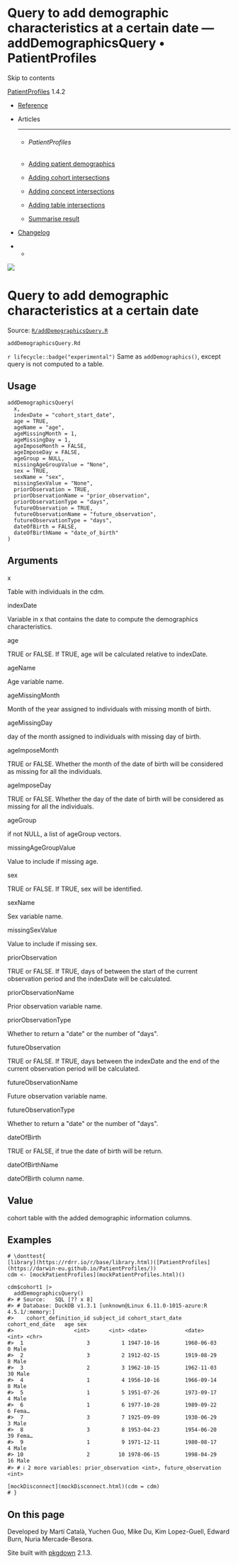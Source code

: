 # Query to add demographic characteristics at a certain date — addDemographicsQuery • PatientProfiles

Skip to contents

[PatientProfiles](../index.html) 1.4.2

  * [Reference](../reference/index.html)
  * Articles
    * * * *

    * ###### PatientProfiles

    * [Adding patient demographics](../articles/demographics.html)
    * [Adding cohort intersections](../articles/cohort-intersect.html)
    * [Adding concept intersections](../articles/concept-intersect.html)
    * [Adding table intersections](../articles/table-intersect.html)
    * [Summarise result](../articles/summarise.html)
  * [Changelog](../news/index.html)


  *   * [](https://github.com/darwin-eu/PatientProfiles/)



![](../logo.png)

# Query to add demographic characteristics at a certain date

Source: [`R/addDemographicsQuery.R`](https://github.com/darwin-eu/PatientProfiles/blob/v1.4.2/R/addDemographicsQuery.R)

`addDemographicsQuery.Rd`

`r lifecycle::badge("experimental")` Same as `addDemographics()`, except query is not computed to a table.

## Usage
    
    
    addDemographicsQuery(
      x,
      indexDate = "cohort_start_date",
      age = TRUE,
      ageName = "age",
      ageMissingMonth = 1,
      ageMissingDay = 1,
      ageImposeMonth = FALSE,
      ageImposeDay = FALSE,
      ageGroup = NULL,
      missingAgeGroupValue = "None",
      sex = TRUE,
      sexName = "sex",
      missingSexValue = "None",
      priorObservation = TRUE,
      priorObservationName = "prior_observation",
      priorObservationType = "days",
      futureObservation = TRUE,
      futureObservationName = "future_observation",
      futureObservationType = "days",
      dateOfBirth = FALSE,
      dateOfBirthName = "date_of_birth"
    )

## Arguments

x
    

Table with individuals in the cdm.

indexDate
    

Variable in x that contains the date to compute the demographics characteristics.

age
    

TRUE or FALSE. If TRUE, age will be calculated relative to indexDate.

ageName
    

Age variable name.

ageMissingMonth
    

Month of the year assigned to individuals with missing month of birth.

ageMissingDay
    

day of the month assigned to individuals with missing day of birth.

ageImposeMonth
    

TRUE or FALSE. Whether the month of the date of birth will be considered as missing for all the individuals.

ageImposeDay
    

TRUE or FALSE. Whether the day of the date of birth will be considered as missing for all the individuals.

ageGroup
    

if not NULL, a list of ageGroup vectors.

missingAgeGroupValue
    

Value to include if missing age.

sex
    

TRUE or FALSE. If TRUE, sex will be identified.

sexName
    

Sex variable name.

missingSexValue
    

Value to include if missing sex.

priorObservation
    

TRUE or FALSE. If TRUE, days of between the start of the current observation period and the indexDate will be calculated.

priorObservationName
    

Prior observation variable name.

priorObservationType
    

Whether to return a "date" or the number of "days".

futureObservation
    

TRUE or FALSE. If TRUE, days between the indexDate and the end of the current observation period will be calculated.

futureObservationName
    

Future observation variable name.

futureObservationType
    

Whether to return a "date" or the number of "days".

dateOfBirth
    

TRUE or FALSE, if true the date of birth will be return.

dateOfBirthName
    

dateOfBirth column name.

## Value

cohort table with the added demographic information columns.

## Examples
    
    
    # \donttest{
    [library](https://rdrr.io/r/base/library.html)([PatientProfiles](https://darwin-eu.github.io/PatientProfiles/))
    cdm <- [mockPatientProfiles](mockPatientProfiles.html)()
    
    cdm$cohort1 |>
      addDemographicsQuery()
    #> # Source:   SQL [?? x 8]
    #> # Database: DuckDB v1.3.1 [unknown@Linux 6.11.0-1015-azure:R 4.5.1/:memory:]
    #>    cohort_definition_id subject_id cohort_start_date cohort_end_date   age sex  
    #>                   <int>      <int> <date>            <date>          <int> <chr>
    #>  1                    3          1 1947-10-16        1960-06-03          0 Male 
    #>  2                    3          2 1912-02-15        1919-08-29          8 Male 
    #>  3                    2          3 1962-10-15        1962-11-03         30 Male 
    #>  4                    1          4 1956-10-16        1966-09-14          8 Male 
    #>  5                    1          5 1951-07-26        1973-09-17          4 Male 
    #>  6                    1          6 1977-10-28        1989-09-22          6 Fema…
    #>  7                    3          7 1925-09-09        1930-06-29          3 Male 
    #>  8                    3          8 1953-04-23        1954-06-20         39 Fema…
    #>  9                    1          9 1971-12-11        1980-08-17          4 Male 
    #> 10                    2         10 1978-06-15        1998-04-29         16 Male 
    #> # ℹ 2 more variables: prior_observation <int>, future_observation <int>
    
    [mockDisconnect](mockDisconnect.html)(cdm = cdm)
    # }
    
    

## On this page

Developed by Martí Català, Yuchen Guo, Mike Du, Kim Lopez-Guell, Edward Burn, Nuria Mercade-Besora.

Site built with [pkgdown](https://pkgdown.r-lib.org/) 2.1.3.
